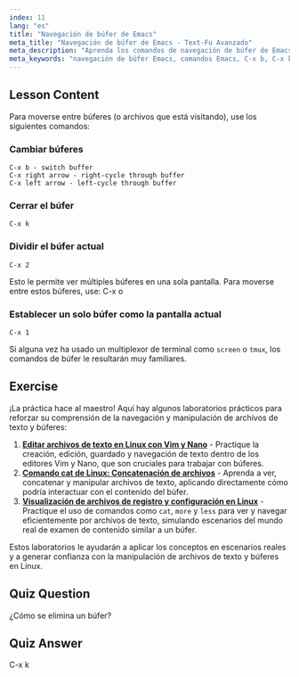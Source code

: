 ```yaml
---
index: 11
lang: "es"
title: "Navegación de búfer de Emacs"
meta_title: "Navegación de búfer de Emacs - Text-Fu Avanzado"
meta_description: "Aprenda los comandos de navegación de búfer de Emacs. Cambie, cierre y divida búferes de manera eficiente con este tutorial de Emacs para principiantes. ¡Mejore su flujo de trabajo!"
meta_keywords: "navegación de búfer Emacs, comandos Emacs, C-x b, C-x k, tutorial Linux, guía Emacs, Emacs para principiantes"
---
```


## Lesson Content

Para moverse entre búferes (o archivos que está visitando), use los siguientes comandos:

### Cambiar búferes

```
C-x b - switch buffer
C-x right arrow - right-cycle through buffer
C-x left arrow - left-cycle through buffer
```

### Cerrar el búfer

```
C-x k
```

### Dividir el búfer actual

```
C-x 2
```

Esto le permite ver múltiples búferes en una sola pantalla. Para moverse entre estos búferes, use: C-x o

### Establecer un solo búfer como la pantalla actual

```
C-x 1
```

Si alguna vez ha usado un multiplexor de terminal como `screen` o `tmux`, los comandos de búfer le resultarán muy familiares.

## Exercise

¡La práctica hace al maestro! Aquí hay algunos laboratorios prácticos para reforzar su comprensión de la navegación y manipulación de archivos de texto y búferes:

1. **[Editar archivos de texto en Linux con Vim y Nano](https://labex.io/es/labs/comptia-edit-text-files-in-linux-with-vim-and-nano-591076)** - Practique la creación, edición, guardado y navegación de texto dentro de los editores Vim y Nano, que son cruciales para trabajar con búferes.
2. **[Comando cat de Linux: Concatenación de archivos](https://labex.io/es/labs/linux-linux-cat-command-file-concatenating-210986)** - Aprenda a ver, concatenar y manipular archivos de texto, aplicando directamente cómo podría interactuar con el contenido del búfer.
3. **[Visualización de archivos de registro y configuración en Linux](https://labex.io/es/labs/linux-viewing-log-and-configuration-files-in-linux-387914)** - Practique el uso de comandos como `cat`, `more` y `less` para ver y navegar eficientemente por archivos de texto, simulando escenarios del mundo real de examen de contenido similar a un búfer.

Estos laboratorios le ayudarán a aplicar los conceptos en escenarios reales y a generar confianza con la manipulación de archivos de texto y búferes en Linux.

## Quiz Question

¿Cómo se elimina un búfer?

## Quiz Answer

C-x k
